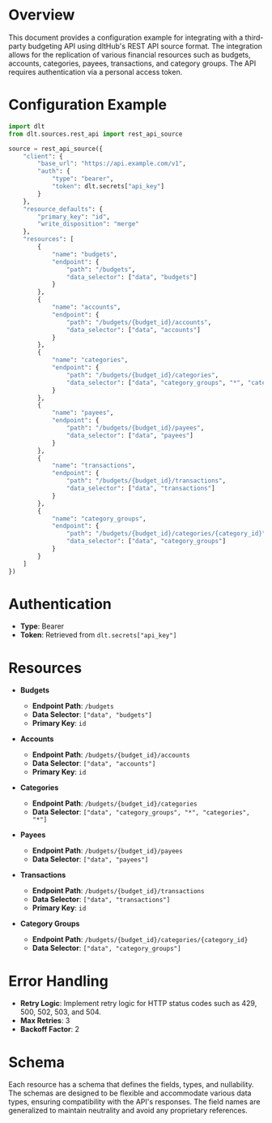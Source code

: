 # Overview

This document provides a configuration example for integrating with a third-party budgeting API using dltHub's REST API source format. The integration allows for the replication of various financial resources such as budgets, accounts, categories, payees, transactions, and category groups. The API requires authentication via a personal access token.

# Configuration Example

```python
import dlt
from dlt.sources.rest_api import rest_api_source

source = rest_api_source({
    "client": {
        "base_url": "https://api.example.com/v1",
        "auth": {
            "type": "bearer",
            "token": dlt.secrets["api_key"]
        }
    },
    "resource_defaults": {
        "primary_key": "id",
        "write_disposition": "merge"
    },
    "resources": [
        {
            "name": "budgets",
            "endpoint": {
                "path": "/budgets",
                "data_selector": ["data", "budgets"]
            }
        },
        {
            "name": "accounts",
            "endpoint": {
                "path": "/budgets/{budget_id}/accounts",
                "data_selector": ["data", "accounts"]
            }
        },
        {
            "name": "categories",
            "endpoint": {
                "path": "/budgets/{budget_id}/categories",
                "data_selector": ["data", "category_groups", "*", "categories", "*"]
            }
        },
        {
            "name": "payees",
            "endpoint": {
                "path": "/budgets/{budget_id}/payees",
                "data_selector": ["data", "payees"]
            }
        },
        {
            "name": "transactions",
            "endpoint": {
                "path": "/budgets/{budget_id}/transactions",
                "data_selector": ["data", "transactions"]
            }
        },
        {
            "name": "category_groups",
            "endpoint": {
                "path": "/budgets/{budget_id}/categories/{category_id}",
                "data_selector": ["data", "category_groups"]
            }
        }
    ]
})
```

# Authentication

- **Type**: Bearer
- **Token**: Retrieved from `dlt.secrets["api_key"]`

# Resources

- **Budgets**
  - **Endpoint Path**: `/budgets`
  - **Data Selector**: `["data", "budgets"]`
  - **Primary Key**: `id`

- **Accounts**
  - **Endpoint Path**: `/budgets/{budget_id}/accounts`
  - **Data Selector**: `["data", "accounts"]`
  - **Primary Key**: `id`

- **Categories**
  - **Endpoint Path**: `/budgets/{budget_id}/categories`
  - **Data Selector**: `["data", "category_groups", "*", "categories", "*"]`

- **Payees**
  - **Endpoint Path**: `/budgets/{budget_id}/payees`
  - **Data Selector**: `["data", "payees"]`

- **Transactions**
  - **Endpoint Path**: `/budgets/{budget_id}/transactions`
  - **Data Selector**: `["data", "transactions"]`
  - **Primary Key**: `id`

- **Category Groups**
  - **Endpoint Path**: `/budgets/{budget_id}/categories/{category_id}`
  - **Data Selector**: `["data", "category_groups"]`

# Error Handling

- **Retry Logic**: Implement retry logic for HTTP status codes such as 429, 500, 502, 503, and 504.
- **Max Retries**: 3
- **Backoff Factor**: 2

# Schema

Each resource has a schema that defines the fields, types, and nullability. The schemas are designed to be flexible and accommodate various data types, ensuring compatibility with the API's responses. The field names are generalized to maintain neutrality and avoid any proprietary references.